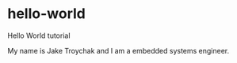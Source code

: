 # hello-world
Hello World tutorial

My name is Jake Troychak and I am a embedded systems engineer. 
